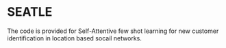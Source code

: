 # SEATLE
The code is provided for Self-Attentive few shot learning for new customer identification in location based socail networks.
